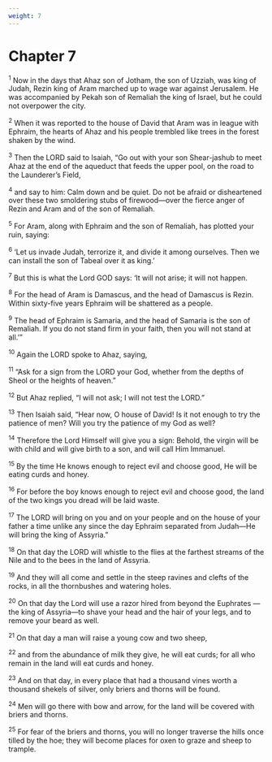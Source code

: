 ```yaml
---
weight: 7
---
```


# Chapter 7

<sup>1</sup> Now in the days that Ahaz son of Jotham, the son of Uzziah, was king of Judah, Rezin king of Aram marched up to wage war against Jerusalem. He was accompanied by Pekah son of Remaliah the king of Israel, but he could not overpower the city. 

<sup>2</sup> When it was reported to the house of David that Aram was in league with Ephraim, the hearts of Ahaz and his people trembled like trees in the forest shaken by the wind. 

<sup>3</sup> Then the LORD said to Isaiah, “Go out with your son Shear-jashub to meet Ahaz at the end of the aqueduct that feeds the upper pool, on the road to the Launderer’s Field, 

<sup>4</sup> and say to him: Calm down and be quiet. Do not be afraid or disheartened over these two smoldering stubs of firewood—over the fierce anger of Rezin and Aram and of the son of Remaliah. 

<sup>5</sup> For Aram, along with Ephraim and the son of Remaliah, has plotted your ruin, saying: 

<sup>6</sup> ‘Let us invade Judah, terrorize it, and divide it among ourselves. Then we can install the son of Tabeal over it as king.’ 

<sup>7</sup> But this is what the Lord GOD says: ‘It will not arise; it will not happen. 

<sup>8</sup> For the head of Aram is Damascus, and the head of Damascus is Rezin. Within sixty-five years Ephraim will be shattered as a people. 

<sup>9</sup> The head of Ephraim is Samaria, and the head of Samaria is the son of Remaliah. If you do not stand firm in your faith, then you will not stand at all.’” 

<sup>10</sup> Again the LORD spoke to Ahaz, saying, 

<sup>11</sup> “Ask for a sign from the LORD your God, whether from the depths of Sheol or the heights of heaven.” 

<sup>12</sup> But Ahaz replied, “I will not ask; I will not test the LORD.” 

<sup>13</sup> Then Isaiah said, “Hear now, O house of David! Is it not enough to try the patience of men? Will you try the patience of my God as well? 

<sup>14</sup> Therefore the Lord Himself will give you a sign: Behold, the virgin will be with child and will give birth to a son, and will call Him Immanuel. 

<sup>15</sup> By the time He knows enough to reject evil and choose good, He will be eating curds and honey. 

<sup>16</sup> For before the boy knows enough to reject evil and choose good, the land of the two kings you dread will be laid waste. 

<sup>17</sup> The LORD will bring on you and on your people and on the house of your father a time unlike any since the day Ephraim separated from Judah—He will bring the king of Assyria.” 

<sup>18</sup> On that day the LORD will whistle to the flies at the farthest streams of the Nile and to the bees in the land of Assyria. 

<sup>19</sup> And they will all come and settle in the steep ravines and clefts of the rocks, in all the thornbushes and watering holes. 

<sup>20</sup> On that day the Lord will use a razor hired from beyond the Euphrates —the king of Assyria—to shave your head and the hair of your legs, and to remove your beard as well. 

<sup>21</sup> On that day a man will raise a young cow and two sheep, 

<sup>22</sup> and from the abundance of milk they give, he will eat curds; for all who remain in the land will eat curds and honey. 

<sup>23</sup> And on that day, in every place that had a thousand vines worth a thousand shekels of silver, only briers and thorns will be found. 

<sup>24</sup> Men will go there with bow and arrow, for the land will be covered with briers and thorns. 

<sup>25</sup> For fear of the briers and thorns, you will no longer traverse the hills once tilled by the hoe; they will become places for oxen to graze and sheep to trample. 


